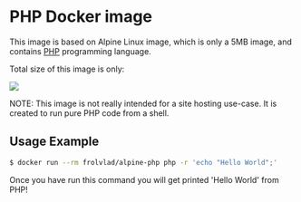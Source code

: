 PHP Docker image
================

This image is based on Alpine Linux image, which is only a 5MB image, and contains
[PHP](http://php.net/) programming language.

Total size of this image is only:

[![](https://badge.imagelayers.io/frolvlad/alpine-php:latest.svg)](https://imagelayers.io/?images=frolvlad/alpine-php:latest 'Get your own badge on imagelayers.io')

NOTE: This image is not really intended for a site hosting use-case. It is
created to run pure PHP code from a shell.


Usage Example
-------------

```bash
$ docker run --rm frolvlad/alpine-php php -r 'echo "Hello World";'
```

Once you have run this command you will get printed 'Hello World' from PHP!
